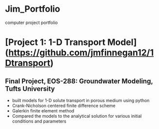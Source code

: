 # Jim_Portfolio
computer project portfolio

# [Project 1: 1-D Transport Model] (https://github.com/jmfinnegan12/1Dtransport)
## Final Project, EOS-288: Groundwater Modeling, Tufts University
- built models for 1-D solute transport in porous medium using python
- Crank-Nicholson centered finite difference scheme
- Galerkin finite element method 
- Compared the models to the analytical solution for various initial conditions and parameters
